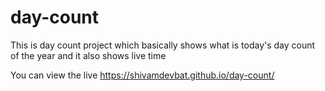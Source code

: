 # day-count

This is day count project which basically shows what is today's day count of the year and it also shows live time


You can view the live https://shivamdevbat.github.io/day-count/
